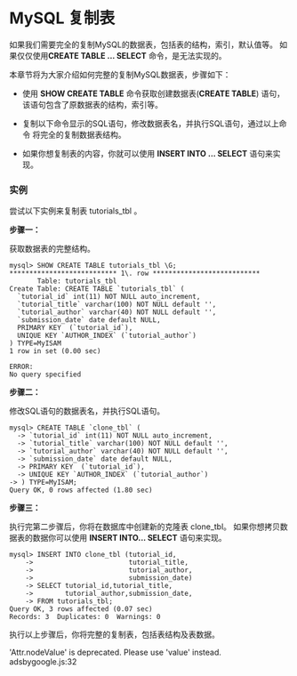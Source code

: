
# MySQL 复制表

如果我们需要完全的复制MySQL的数据表，包括表的结构，索引，默认值等。 如果仅仅使用**CREATE TABLE ... SELECT** 命令，是无法实现的。

本章节将为大家介绍如何完整的复制MySQL数据表，步骤如下：

*   使用 **SHOW CREATE TABLE** 命令获取创建数据表(**CREATE TABLE**) 语句，该语句包含了原数据表的结构，索引等。

*   复制以下命令显示的SQL语句，修改数据表名，并执行SQL语句，通过以上命令 将完全的复制数据表结构。
*   如果你想复制表的内容，你就可以使用 **INSERT INTO ... SELECT** 语句来实现。

### 实例

尝试以下实例来复制表 tutorials_tbl 。

**步骤一：**

获取数据表的完整结构。

```
mysql> SHOW CREATE TABLE tutorials_tbl \G;
*************************** 1\. row ***************************
       Table: tutorials_tbl
Create Table: CREATE TABLE `tutorials_tbl` (
  `tutorial_id` int(11) NOT NULL auto_increment,
  `tutorial_title` varchar(100) NOT NULL default '',
  `tutorial_author` varchar(40) NOT NULL default '',
  `submission_date` date default NULL,
  PRIMARY KEY  (`tutorial_id`),
  UNIQUE KEY `AUTHOR_INDEX` (`tutorial_author`)
) TYPE=MyISAM
1 row in set (0.00 sec)

ERROR:
No query specified

```

**步骤二：**

修改SQL语句的数据表名，并执行SQL语句。

```
mysql> CREATE TABLE `clone_tbl` (
  -> `tutorial_id` int(11) NOT NULL auto_increment,
  -> `tutorial_title` varchar(100) NOT NULL default '',
  -> `tutorial_author` varchar(40) NOT NULL default '',
  -> `submission_date` date default NULL,
  -> PRIMARY KEY  (`tutorial_id`),
  -> UNIQUE KEY `AUTHOR_INDEX` (`tutorial_author`)
-> ) TYPE=MyISAM;
Query OK, 0 rows affected (1.80 sec)

```

**步骤三：**

执行完第二步骤后，你将在数据库中创建新的克隆表 clone_tbl。 如果你想拷贝数据表的数据你可以使用 **INSERT INTO... SELECT** 语句来实现。

```
mysql> INSERT INTO clone_tbl (tutorial_id,
    ->                        tutorial_title,
    ->                        tutorial_author,
    ->                        submission_date)
    -> SELECT tutorial_id,tutorial_title,
    ->        tutorial_author,submission_date,
    -> FROM tutorials_tbl;
Query OK, 3 rows affected (0.07 sec)
Records: 3  Duplicates: 0  Warnings: 0

```

执行以上步骤后，你将完整的复制表，包括表结构及表数据。

'Attr.nodeValue' is deprecated. Please use 'value' instead. adsbygoogle.js:32

